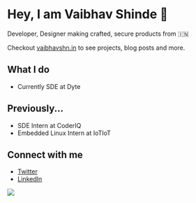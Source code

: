 # Hey, I am Vaibhav Shinde :wave:

Developer, Designer making crafted, secure products from 🇮🇳

Checkout [vaibhavshn.in](https://vaibhavshn.in) to see projects, blog posts and more.

## What I do

- Currently SDE at Dyte

## Previously...

- SDE Intern at CoderIQ
- Embedded Linux Intern at IoTIoT

## Connect with me

- [Twitter](https://twitter.com/vaibhavshn)
- [LinkedIn](https://linkedin.com/in/vaibhavshn)

<img src="https://komarev.com/ghpvc/?username=vaibhavsn&style=flat&label=Profile+Views&color=c2410c" />
